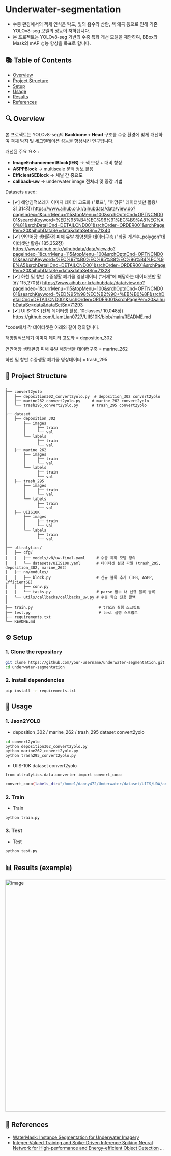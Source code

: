 # Underwater-segmentation

- 수중 환경에서의 객체 인식은 탁도, 빛의 흡수와 산란, 색 왜곡 등으로 인해 기존 YOLOv8-seg 모델의 성능이 저하됩니다.
- 본 프로젝트는 YOLOv8-seg 기반의 수중 특화 개선 모델을 제안하여, BBox와 Mask의 mAP 성능 향상을 목표로 합니다.


## 📚 Table of Contents
- [Overview](#-overview)
- [Project Structure](#-project-structure)
- [Setup](#-setup)
- [Usage](#-usage)
- [Results](#-results)
- [References](#-references)


## 🔍 Overview

본 프로젝트는 YOLOv8-seg의 **Backbone + Head** 구조를 수중 환경에 맞게 개선하여 객체 탐지 및 세그멘테이션 성능을 향상시킨 연구입니다.

개선된 주요 요소 : 
- **ImageEnhancementBlock(IEB)** -> 색 보정 + 대비 향상
- **ASPPBlock** -> multiscale 문맥 정보 활용
- **EfficientSEBlock** -> 채널 간 중요도
- **callback-uw** -> underwater image 전처리 및 증강 기법

Datasets used:
- [✔] 해양침적쓰레기 이미지 데이터 고도화 ("로프", "어망류" 데이터셋만 활용/ 31,314장)
https://www.aihub.or.kr/aihubdata/data/view.do?pageIndex=1&currMenu=115&topMenu=100&srchOptnCnd=OPTNCND001&searchKeyword=%ED%95%B4%EC%96%91%EC%B9%A8%EC%A0%81&srchDetailCnd=DETAILCND001&srchOrder=ORDER001&srchPagePer=20&aihubDataSe=data&dataSetSn=71340
- [✔] 연안어장 생태환경 피해 유발 해양생물 데이터구축 ("화질 개선후_polygon"데이터셋만 활용/ 185,352장)
https://www.aihub.or.kr/aihubdata/data/view.do?pageIndex=1&currMenu=115&topMenu=100&srchOptnCnd=OPTNCND001&searchKeyword=%EC%97%B0%EC%95%88%EC%96%B4%EC%9E%A5&srchDetailCnd=DETAILCND001&srchOrder=ORDER001&srchPagePer=20&aihubDataSe=data&dataSetSn=71328
- [✔] 하천 및 항만 수중생활 폐기물 영상데이터 ("거제"에 해당하는 데이터셋만 활용/ 115,270장)
https://www.aihub.or.kr/aihubdata/data/view.do?pageIndex=1&currMenu=115&topMenu=100&srchOptnCnd=OPTNCND001&searchKeyword=%ED%95%98%EC%B2%9C+%EB%B0%8F&srchDetailCnd=DETAILCND001&srchOrder=ORDER001&srchPagePer=20&aihubDataSe=data&dataSetSn=71293
- [✔] UIIS-10K (전체 데이터셋 활용, 10classes/ 10,048장)
https://github.com/LiamLian0727/UIIS10K/blob/main/README.md

*code에서 각 데이터셋은 아래와 같이 정의합니다.

해양침적쓰레기 이미지 데이터 고도화 = deposition_302

연안어장 생태환경 피해 유발 해양생물 데이터구축 = marine_262

하천 및 항만 수중생활 폐기물 영상데이터 = trash_295

## 📁 Project Structure

```
.
├── convert2yolo
│   ├── deposition302_convert2yolo.py  # deposition_302 convert2yolo
│   ├── marine262_convert2yolo.py     # marine_262 convert2yolo
│   └── trash295_convert2yolo.py      # trash_295 convert2yolo
│
├── dataset
│   ├── deposition_302
│       ├── images
│       │     ├── train
│       │     └── val
│       └── labels
│             ├── train
│             └── val
│   ├── marine_262
│       ├── images
│       │     ├── train
│       │     └── val
│       └── labels
│             ├── train
│             └── val
│   ├── trash_295
│       ├── images
│       │     ├── train
│       │     └── val
│       └── labels
│             ├── train
│             └── val
│   ├── UIIS10K
│       ├── images
│       │     ├── train
│       │     └── val
│       └── labels
│             ├── train
│             └── val
│
├── ultralytics/
│   ├── cfg/
│   │   ├── models/v8/uw-final.yaml     # 수중 특화 모델 정의
│   │   └── datasets/UIIS10K.yaml       # 데이터셋 설정 파일 (trash_295, deposition_302, marine_262)
│   ├── nn/modules/
│   │   ├── block.py                    # 신규 블록 추가 (IEB, ASPP, EfficientSE)
│   │   ├── conv.py
│   │   └── tasks.py                    # parse 함수 내 신규 블록 등록
│   └── utils/callbacks/callbacks_uw.py # 수중 학습 전용 콜백
│
├── train.py                             # train 실행 스크립트
├── test.py                              # test 실행 스크립트
├── requirements.txt
└── README.md
```


## ⚙️ Setup

### 1. Clone the repository

```bash
git clone https://github.com/your-username/underwater-segmentation.git
cd underwater-segmentation
```

### 2. Install dependencies

```bash
pip install -r requirements.txt
```


## 🚀 Usage

### 1. Json2YOLO
- deposition_302 / marine_262 / trash_295 dataset convert2yolo
```bash
cd convert2yolo
python deposition302_convert2yolo.py
python marine262_convert2yolo.py
python trash295_convert2yolo.py
```
- UIIS-10K dataset convert2yolo
```bash
from ultralytics.data.converter import convert_coco

convert_coco(labels_dir="/home1/danny472/Underwater/dataset/UIIS/UDW/annotations", use_segments=True)
```

### 2. Train
- Train
```bash
python train.py
```

### 3. Test
- Test
```bash
python test.py
```


## 📊 Results (example)

<img width="1029" height="728" alt="image" src="https://github.com/user-attachments/assets/ceb60cf9-0192-48a3-9b88-71c58e82542d" />


## 📖 References

- [WaterMask: Instance Segmentation for Underwater Imagery](https://openaccess.thecvf.com/content/ICCV2023/papers/Lian_WaterMask_Instance_Segmentation_for_Underwater_Imagery_ICCV_2023_paper.pdf)
- [Integer-Valued Training and Spike-Driven Inference Spiking Neural Network for High-performance and Energy-efficient Object Detection](https://arxiv.org/pdf/2407.20708)
...
